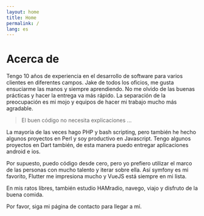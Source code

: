 ```yaml
---
layout: home
title: Home
permalink: /
lang: es
---
```


# Acerca de

Tengo 10 años de experiencia en el desarrollo de software para varios clientes en diferentes campos. Jake de todos los oficios, me gusta ensuciarme las manos y siempre aprendiendo. No me olvido de las buenas prácticas y hacer la entrega va más rápido. La separación de la preocupación es mi mojo y equipos de hacer mi trabajo mucho más agradable.

>
> El buen código no necesita explicaciones ...
>

La mayoría de las veces hago PHP y bash scripting, pero también he hecho algunos proyectos en Perl y soy productivo en Javascript. Tengo algunos proyectos en Dart también, de esta manera puedo entregar aplicaciones android e ios.

Por supuesto, puedo código desde cero, pero yo prefiero utilizar el marco de las personas con mucho talento y iterar sobre ella. Así symfony es mi favorito, Flutter me impresiona mucho y VueJS está siempre en mi lista.

En mis ratos libres, también estudio HAMradio, navego, viajo y disfruto de la buena comida.

Por favor, siga mi página de contacto para llegar a mí.